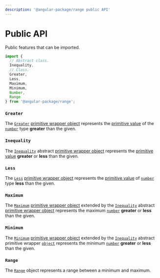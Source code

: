 ```yaml
---
description: '@angular-package/range public API'
---
```


# Public API

Public features that can be imported.

```typescript
import {
  // Abstract class.
  Inequality,
  // Class.
  Greater,
  Less,
  Maximum,
  Minimum,
  Number,
  Range
} from '@angular-package/range';
```

### `Greater`

The [`Greater`](broken-reference) [primitive wrapper object](https://developer.mozilla.org/en-US/docs/Glossary/Primitive#primitive\_wrapper\_objects\_in\_javascript) represents the [primitive value](../greater/methods/valueof.md) of the [`number`](https://developer.mozilla.org/en-US/docs/Web/JavaScript/Reference/Global\_Objects/Number) type **greater** than the given.

### `Inequality`

The [`Inequality`](broken-reference) abstract [primitive wrapper object](https://developer.mozilla.org/en-US/docs/Glossary/Primitive#primitive\_wrapper\_objects\_in\_javascript) represents the [primitive value](../less/methods/valueof.md) **greater** or **less** than the given.

### `Less`

The [`Less`](broken-reference) [primitive wrapper object](https://developer.mozilla.org/en-US/docs/Glossary/Primitive#primitive\_wrapper\_objects\_in\_javascript) represents the [primitive value](../less/methods/valueof.md) of [`number`](https://developer.mozilla.org/en-US/docs/Web/JavaScript/Reference/Global\_Objects/Number) type **less** than the given.

### `Maximum`

The [`Maximum`](broken-reference) [primitive wrapper object](https://developer.mozilla.org/en-US/docs/Glossary/Primitive#primitive\_wrapper\_objects\_in\_javascript) extended by the [`Inequality`](broken-reference) abstract [primitive wrapper object](https://developer.mozilla.org/en-US/docs/Glossary/Primitive#primitive\_wrapper\_objects\_in\_javascript) represents the maximum [`number`](https://developer.mozilla.org/en-US/docs/Web/JavaScript/Reference/Global\_Objects/Number) **greater** or **less** than the given.

### `Minimum`

The [`Minimum`](broken-reference) [primitive wrapper object](https://developer.mozilla.org/en-US/docs/Glossary/Primitive#primitive\_wrapper\_objects\_in\_javascript) extended by the [`Inequality`](broken-reference) abstract primitive wrapper [`object`](https://developer.mozilla.org/en-US/docs/Web/JavaScript/Reference/Global\_Objects/Object) represents the minimum [`number`](https://developer.mozilla.org/en-US/docs/Web/JavaScript/Reference/Global\_Objects/Number) **greater** or **less** than the given.

### `Range`

The [`Range`](broken-reference) object represents a range between a minimum and maximum.
